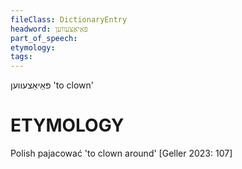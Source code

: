 ```yaml
---
fileClass: DictionaryEntry
headword: פּאַיאַצעווען
part_of_speech: 
etymology: 
tags: 
---
```

פּאַיאַצעווען
'to clown'

ETYMOLOGY
===========
Polish pajacować 'to clown around'
[Geller 2023: 107]